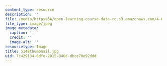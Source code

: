 ```yaml
---
content_type: resource
description: ''
file: /media/https%3A/open-learning-course-data-rc.s3.amazonaws.com/4-614-religious-architecture-and-islamic-cultures-fall-2002/7c4291346dfe2015846ddbce70e92ddd_5148thumbnail.jpg
file_type: image/jpeg
image_metadata:
  caption: ''
  credit: ''
  image-alt: ''
resourcetype: Image
title: 5148thumbnail.jpg
uid: 7c429134-6dfe-2015-846d-dbce70e92ddd
---
```

